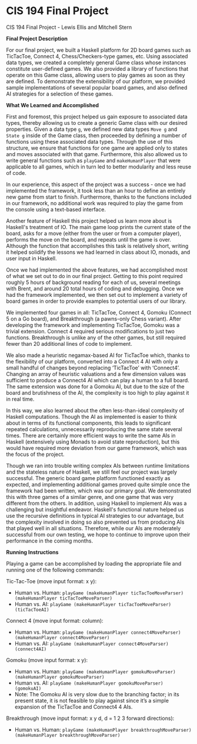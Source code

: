 CIS 194 Final Project
==============

CIS 194 Final Project - Lewis Ellis and Mitchell Stern

**Final Project Description**

For our final project, we built a Haskell platform for 2D board games such as TicTacToe, Connect 4, Chess/Checkers-type games, etc. Using associated data types, we created a completely general Game class whose instances constitute user-defined games. We also provided a library of functions that operate on this Game class, allowing users to play games as soon as they are defined. To demonstrate the extensibility of our platform, we provided sample implementations of several popular board games, and also defined AI strategies for a selection of these games.

**What We Learned and Accomplished**

First and foremost, this project helped us gain exposure to associated data types, thereby allowing us to create a generic Game class with our desired properties. Given a data type ```g```, we defined new data types ```Move g``` and ```State g``` inside of the Game class, then proceeded by defining a number of functions using these associated data types. Through the use of this structure, we ensure that functions for one game are applied only to states and moves associated with that game. Furthermore, this also allowed us to write general functions such as ```playGame``` and ```makeHumanPlayer``` that were applicable to all games, which in turn led to better modularity and less reuse of code.

In our experience, this aspect of the project was a success - once we had implemented the framework, it took less than an hour to define an entirely new game from start to finish. Furthermore, thanks to the functions included in our framework, no additional work was required to play the game from the console using a text-based interface.

Another feature of Haskell this project helped us learn more about is Haskell's treatment of IO. The main game loop prints the current state of the board, asks for a move (either from the user or from a computer player), performs the move on the board, and repeats until the game is over. Although the function that accomplishes this task is relatively short, writing it helped solidify the lessons we had learned in class about IO, monads, and user input in Haskell.

Once we had implemented the above features, we had accomplished most of what we set out to do in our final project. Getting to this point required roughly 5 hours of background reading for each of us, several meetings with Brent, and around 20 total hours of coding and debugging. Once we had the framework implemented, we then set out to implement a variety of board games in order to provide examples to potential users of our library.

We implemented four games in all: TicTacToe, Connect 4, Gomoku (Connect 5 on a Go board), and Breakthrough (a pawns-only Chess variant). After developing the framework and implementing TicTacToe, Gomoku was a trivial extension. Connect 4 required serious modifications to just two functions. Breakthrough is unlike any of the other games, but still required fewer than 20 additional lines of code to implement. 

We also made a heuristic negamax-based AI for TicTacToe which, thanks to the flexibility of our platform, converted into a Connect 4 AI with only a small handful of changes beyond replacing ‘TicTacToe’ with ‘Connect4’. Changing an array of heuristic valuations and a few dimension values was sufficient to produce a Connect4 AI which can play a human to a full board. The same extension was done for a Gomoku AI, but due to the size of the board and brutishness of the AI, the complexity is too high to play against it in real time.

In this way, we also learned about the often less-than-ideal complexity of Haskell computations. Though the AI as implemented is easier to think about in terms of its functional components, this leads to significant repeated calculations, unnecessarily reproducing the same state several times. There are certainly more efficient ways to write the same AIs in Haskell (extensively using Monads to avoid state reproduction), but this would have required more deviation from our game framework, which was the focus of the project.

Though we ran into trouble writing complex AIs between runtime limitations and the stateless nature of Haskell, we still feel our project was largely successful. The generic board game platform functioned exactly as expected, and implementing additional games proved quite simple once the framework had been written, which was our primary goal. We demonstrated this with three games of a similar genre, and one game that was very different from the others. In addition, using Haskell to implement AIs was a challenging but insightful endeavor. Haskell's functional nature helped us use the recursive definitions in typical AI strategies to our advantage, but the complexity involved in doing so also prevented us from producing AIs that played well in all situations. Therefore, while our AIs are moderately successful from our own testing, we hope to continue to improve upon their performance in the coming months.

**Running Instructions**

Playing a game can be accomplished by loading the appropriate file and running one of the following commands:

Tic-Tac-Toe (move input format: x y):
* Human vs. Human: ```playGame (makeHumanPlayer ticTacToeMoveParser) (makeHumanPlayer ticTacToeMoveParser)```
* Human vs. AI: ```playGame (makeHumanPlayer ticTacToeMoveParser) (ticTacToeAI)```

Connect 4 (move input format: column):
* Human vs. Human: ```playGame (makeHumanPlayer connect4MoveParser) (makeHumanPlayer connect4MoveParser)```
* Human vs. AI: ```playGame (makeHumanPlayer connect4MoveParser) (connect4AI)```

Gomoku (move input format: x y):
* Human vs. Human: ```playGame (makeHumanPlayer gomokuMoveParser) (makeHumanPlayer gomokuMoveParser)```
* Human vs. AI: ```playGame (makeHumanPlayer gomokuMoveParser) (gomokuAI)```
* Note: The Gomoku AI is very slow due to the branching factor; in its present state, it is not feasible to play against since it’s a simple expansion of the TicTacToe and Connect4 4 AIs.

Breakthrough (move input format: x y d, d = 1 2 3 forward directions):
* Human vs. Human: ```playGame (makeHumanPlayer breakthroughMoveParser) (makeHumanPlayer breakthroughMoveParser)```
